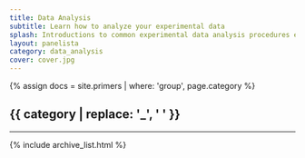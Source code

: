 ```yaml
---
title: Data Analysis
subtitle: Learn how to analyze your experimental data
splash: Introductions to common experimental data analysis procedures explained in-depth. <ul><li>Gene Set Enrichment Analysis</li><li>RNA sequencing</li></ul>
layout: panelista
category: data_analysis
cover: cover.jpg
---
```


{% assign docs = site.primers | where: 'group', page.category %}
<h2 class="page-category">{{ category | replace: '_', ' ' }}</h2>
<hr/>
<div class="primers">
  {% include archive_list.html %}
</div>
